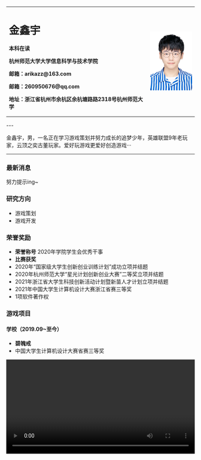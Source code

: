 <table border="0">
  <tr>
    <td width="75%">
      <h1>金鑫宇</h1>
      <p><b>本科在读</b></p>
      <p><b>杭州师范大学大学信息科学与技术学院</b></p>
      <p><b>邮箱：arikazz@163.com</b></p>
      <p><b>邮箱：260950676@qq.com</b></p>
      <p><b>地址：浙江省杭州市余杭区余杭塘路路2318号杭州师范大学</b></p>
    </td>
    <td width="25%">
      <img src="/pic.jpg" width="100%">
    </td>
  </tr>
</table>
---

金鑫宇，男，一名正在学习游戏策划并努力成长的追梦少年，英雄联盟9年老玩家，云顶之奕古董玩家。爱好玩游戏更爱好创造游戏···

---

### 最新消息
努力提示ing~

### 研究方向
- 游戏策划
- 游戏开发

### 荣誉奖励
- **荣誉称号** 
2020年学院学生会优秀干事 
- **比赛获奖**
- 2020年“国家级大学生创新创业训练计划”成功立项并结题
- 2020年杭州师范大学“星光计划创新创业大赛”二等奖立项并结题
- 2021年浙江省大学生科技创新活动计划暨新苗人才计划立项并结题
- 2021年中国大学生计算机设计大赛浙江省赛三等奖
- 1项软件著作权

### 游戏项目
#### 学校（2019.09~至今）
- **碧魄戒**  
- 中国大学生计算机设计大赛省赛三等奖
<video src="/video_TurquoiseRing.mp4" width="100%">
- **橄榄小子**  
- 十分简单的学校课程作品
<video src="/video_RugbyBoy.mp4" width="100%">
#### 杭州和乐科技（2022.01~至今）
- **红色拯救**  
- 新手版Demo
<video src="/video_RedRescue_1.mp4" width="100%">
- 进阶版Demo
设计开发ing~
